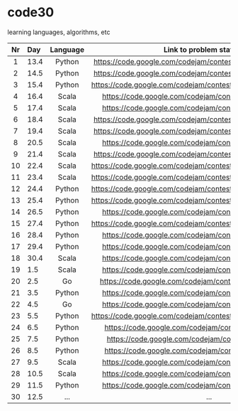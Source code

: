 # code30

learning languages, algorithms, etc

| Nr | Day  | Language |                    Link to problem statement                     |
|:--:|:-----|:--------:|:----------------------------------------------------------------:|
|  1 | 13.4 |  Python  |   https://code.google.com/codejam/contest/635101/dashboard#s=p0  |  
|  2 | 14.5 |  Python  |   https://code.google.com/codejam/contest/189252/dashboard#s=p0  | 
|  3 | 15.4 |  Python  |   https://code.google.com/codejam/contest/4284486/dashboard#s=p1 |  
|  4 | 16.4 |   Scala  |   https://code.google.com/codejam/contest/4224486/dashboard      |    
|  5 | 17.4 |   Scala  |   https://code.google.com/codejam/contest/5214486/dashboard      |  
|  6 | 18.4 |   Scala  |   https://code.google.com/codejam/contest/544101/dashboard#s=p0  | 
|  7 | 19.4 |   Scala  |   https://code.google.com/codejam/contest/619102/dashboard#s=p0  |   
|  8 | 20.5 |   Scala  |   https://code.google.com/codejam/contest/6254486/dashboard      |  
|  9 | 21.4 |   Scala  |   https://code.google.com/codejam/contest/351101/dashboard#s=p0  |     
| 10 | 22.4 |   Scala  |   https://code.google.com/codejam/contest/4304486/dashboard#s=p0 |   
| 11 | 23.4 |   Scala  |   https://code.google.com/codejam/contest/4304486/dashboard#s=p1 |  
| 12 | 24.4 |  Python  |   https://code.google.com/codejam/contest/6254486/dashboard#s=p1 | 
| 13 | 25.4 |  Python  |   https://code.google.com/codejam/contest/6254486/dashboard#s=p2 |     
| 14 | 26.5 |  Python  |   https://code.google.com/codejam/contest/8274486/dashboard      | 
| 15 | 27.4 |  Python  |   https://code.google.com/codejam/contest/8274486/dashboard#s=p1 |  
| 16 | 28.4 |  Python  |   https://code.google.com/codejam/contest/2974486/dashboard      |  
| 17 | 29.4 |  Python  |   https://code.google.com/codejam/contest/2270488/dashboard      | 
| 18 | 30.4 |   Scala  |   https://code.google.com/codejam/contest/2334486/dashboard      | 
| 19 |  1.5 |   Scala  |   https://code.google.com/codejam/contest/2994486/dashboard      | 
| 20 |  2.5 |     Go   |   https://code.google.com/codejam/contest/11254486/dashboard     |     
| 21 |  3.5 |  Python  |   https://code.google.com/codejam/contest/6224486/dashboard      |  
| 22 |  4.5 |     Go   |   https://code.google.com/codejam/contest/3014486/dashboard      | 
| 23 |  5.5 |  Python  |   https://code.google.com/codejam/contest/1460488/dashboard#s=p1 |     
| 24 |  6.5 |  Python  |   https://code.google.com/codejam/contest/975485/dashboard       |    
| 25 |  7.5 |  Python  |   https://code.google.com/codejam/contest/32013/dashboard        | 
| 26 |  8.5 |  Python  |   https://code.google.com/codejam/contest/433101/dashboard       |    
| 27 |  9.5 |   Scala  |   https://code.google.com/codejam/contest/2434486/dashboard      |   
| 28 | 10.5 |   Scala  |   https://code.google.com/codejam/contest/4314486/dashboard      |     
| 29 | 11.5 |  Python  |   https://code.google.com/codejam/contest/4244486/dashboard      | 
| 30 | 12.5 |    ...   |                                  ...                      